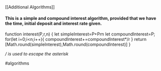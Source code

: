 [[Additional Algorithms]]

#### This is a simple and compound interest algorithm, provided that we have the time, initial deposit and interest rate given.


function interest(P,r,n) {
  let simpleInterest=P+P*r*n
  let compoundInterest=P;
  for(let i=0;i<n;i++){
    compoundInterest+=compoundInterest*/r
  }
  return [Math.round(simpleInterest),Math.round(compoundInterest)]
}


*/ is used to escape the asterisk*

#algorithms 